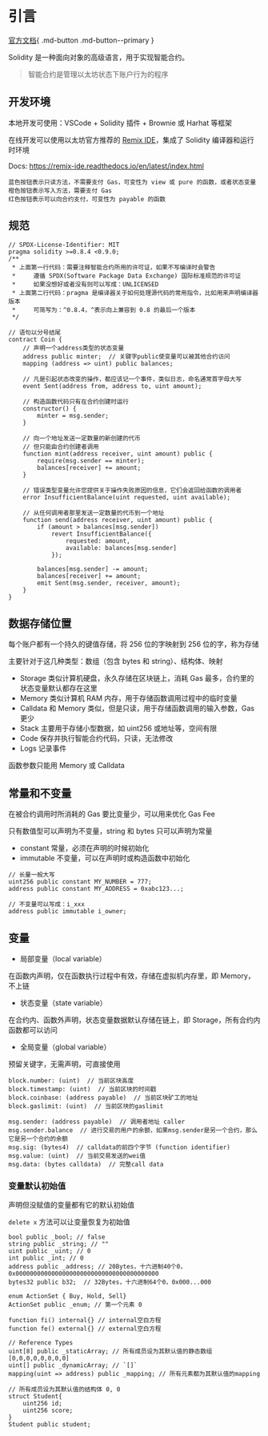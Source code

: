 # 引言

[官方文档](https://docs.soliditylang.org/en/latest/index.html){ .md-button .md-button--primary }

Solidity 是一种面向对象的高级语言，用于实现智能合约。

> 智能合约是管理以太坊状态下账户行为的程序

## 开发环境

本地开发可使用：VSCode + Solidity 插件 + Brownie 或 Harhat 等框架

在线开发可以使用以太坊官方推荐的 [Remix IDE](https://remix.ethereum.org)，集成了 Solidity 编译器和运行时环境

Docs: <https://remix-ide.readthedocs.io/en/latest/index.html>

```text
蓝色按钮表示只读方法，不需要支付 Gas，可变性为 view 或 pure 的函数，或者状态变量
橙色按钮表示写入方法，需要支付 Gas
红色按钮表示可以向合约支付，可变性为 payable 的函数
```

## 规范

```solidity
// SPDX-License-Identifier: MIT
pragma solidity >=0.8.4 <0.9.0;
/**
 * 上面第一行代码：需要注释智能合约所用的许可证，如果不写编译时会警告
 *     遵循 SPDX(Software Package Data Exchange) 国际标准规范的许可证
 *     如果没想好或者没有则可以写成：UNLICENSED
 * 上面第二行代码：pragma 是编译器关于如何处理源代码的常用指令，比如用来声明编译器版本
 *     可简写为：^0.8.4，^表示向上兼容到 0.8 的最后一个版本
 */

// 语句以分号结尾
contract Coin {
    // 声明一个address类型的状态变量
    address public minter;  // 关键字public使变量可以被其他合约访问
    mapping (address => uint) public balances;

    // 凡是引起状态改变的操作，都应该记一个事件，类似日志，命名通常首字母大写
    event Sent(address from, address to, uint amount);

    // 构造函数代码只有在合约创建时运行
    constructor() {
        minter = msg.sender;
    }

    // 向一个地址发送一定数量的新创建的代币
    // 但只能由合约创建者调用
    function mint(address receiver, uint amount) public {
        require(msg.sender == minter);
        balances[receiver] += amount;
    }

    // 错误类型变量允许您提供关于操作失败原因的信息，它们会返回给函数的调用者
    error InsufficientBalance(uint requested, uint available);

    // 从任何调用者那里发送一定数量的代币到一个地址
    function send(address receiver, uint amount) public {
        if (amount > balances[msg.sender])
            revert InsufficientBalance({
                requested: amount,
                available: balances[msg.sender]
            });

        balances[msg.sender] -= amount;
        balances[receiver] += amount;
        emit Sent(msg.sender, receiver, amount);
    }
}
```

## 数据存储位置

每个账户都有一个持久的键值存储，将 256 位的字映射到 256 位的字，称为存储

主要针对于这几种类型：数组（包含 bytes 和 string）、结构体、映射

- Storage 类似计算机硬盘，永久存储在区块链上，消耗 Gas 最多，合约里的状态变量默认都存在这里
- Memory 类似计算机 RAM 内存，用于存储函数调用过程中的临时变量
- Calldata 和 Memory 类似，但是只读，用于存储函数调用的输入参数，Gas 更少
- Stack 主要用于存储小型数据，如 uint256 或地址等，空间有限
- Code 保存并执行智能合约代码，只读，无法修改
- Logs 记录事件

函数参数只能用 Memory 或 Calldata

## 常量和不变量

在被合约调用时所消耗的 Gas 要比变量少，可以用来优化 Gas Fee

只有数值型可以声明为不变量，string 和 bytes 只可以声明为常量

- constant 常量，必须在声明的时候初始化
- immutable 不变量，可以在声明时或构造函数中初始化

```solidity
// 长量一般大写
uint256 public constant MY_NUMBER = 777;
address public constant MY_ADDRESS = 0xabc123...;

// 不变量可以写成：i_xxx
address public immutable i_owner;
```

## 变量

- 局部变量（local variable）

在函数内声明，仅在函数执行过程中有效，存储在虚拟机内存里，即 Memory，不上链

- 状态变量（state variable）

在合约内、函数外声明，状态变量数据默认存储在链上，即 Storage，所有合约内函数都可以访问

- 全局变量（global variable）

预留关键字，无需声明，可直接使用

```solidity
block.number: (uint)  // 当前区块高度
block.timestamp: (uint)  // 当前区块的时间戳
block.coinbase: (address payable)  // 当前区块矿工的地址
block.gaslimit: (uint)  // 当前区块的gaslimit

msg.sender: (address payable)  // 调用者地址 caller
msg.sender.balance  // 进行交易的用户的余额，如果msg.sender是另一个合约，那么它是另一个合约的余额
msg.sig: (bytes4)  // calldata的前四个字节 (function identifier)
msg.value: (uint)  // 当前交易发送的wei值
msg.data: (bytes calldata)  // 完整call data
```

### 变量默认初始值

声明但没赋值的变量都有它的默认初始值

`delete x` 方法可以让变量恢复为初始值

```solidity
bool public _bool; // false
string public _string; // ""
uint public _uint; // 0
int public _int; // 0
address public _address; // 20Bytes，十六进制40个0，0x0000000000000000000000000000000000000000
bytes32 public b32;  // 32Bytes，十六进制64个0，0x000...000

enum ActionSet { Buy, Hold, Sell}
ActionSet public _enum; // 第一个元素 0

function fi() internal{} // internal空白方程
function fe() external{} // external空白方程

// Reference Types
uint[8] public _staticArray; // 所有成员设为其默认值的静态数组[0,0,0,0,0,0,0,0]
uint[] public _dynamicArray; // `[]`
mapping(uint => address) public _mapping; // 所有元素都为其默认值的mapping

// 所有成员设为其默认值的结构体 0, 0
struct Student{
    uint256 id;
    uint256 score; 
}
Student public student;
```

